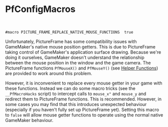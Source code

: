 # PfConfigMacros

&nbsp;

	#macro PICTURE_FRAME_REPLACE_NATIVE_MOUSE_FUNCTIONS  true

Unfortunately, PictureFrame has some compatibility issues with GameMaker's native mouse position getters. This is due to PictureFrame taking control of GameMaker's application surface drawing. Because we're doing it ourselves, GameMaker doesn't understand the relationship between the mouse position in the window and the game camera. The PictureFrame functions `PfMouseX()` and `PfMouseY()` (see [Helper Functions](HelperFunctions)) are provided to work around this problem.

However, it is inconvenient to replace every mouse getter in your game with these functions. Instead we can do some macro tricks (see the `__PfMacroHacks` script) to intercept calls to
`mouse_x"` and `mouse_y` and redirect them to PictureFrame functions. This is recommended. However, in some cases you may find that this introduces unexpected behaviour (especially if you haven't fully set up PictureFrame yet). Setting this macro to `false` will allow mouse getter functions to operate using the normal native GameMaker behaviour.
